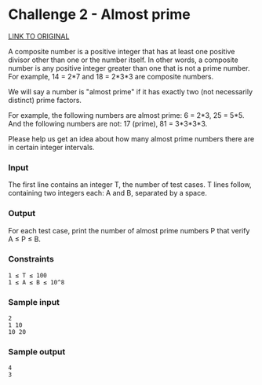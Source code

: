# Challenge 2 - Almost prime

[LINK TO ORIGINAL](https://contest.tuenti.net/Challenges?id=2)

A composite number is a positive integer that has at least one positive divisor other than one or the number itself. In other words, a composite number is any positive integer greater than one that is not a prime number.
For example, 14 = 2\*7 and 18 = 2\*3\*3 are composite numbers.

We will say a number is "almost prime" if it has exactly two (not necessarily distinct) prime factors.

For example, the following numbers are almost prime: 6 = 2\*3, 25 = 5\*5. And the following numbers are not: 17 (prime), 81 = 3\*3\*3\*3.

Please help us get an idea about how many almost prime numbers there are in certain integer intervals.

### Input

The first line contains an integer T, the number of test cases. T lines follow, containing two integers each: A and B, separated by a space.

### Output

For each test case, print the number of almost prime numbers P that verify A ≤ P ≤ B.

### Constraints

```
1 ≤ T ≤ 100
1 ≤ A ≤ B ≤ 10^8
```

### Sample input

```
2
1 10
10 20
```

### Sample output

```
4
3
```

